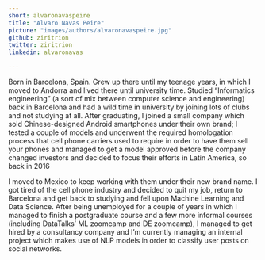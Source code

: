 ```yaml
---
short: alvaronavaspeire
title: "Alvaro Navas Peire"
picture: "images/authors/alvaronavaspeire.jpg"
github: ziritrion
twitter: ziritrion
linkedin: alvaronavas

---
```


Born in Barcelona, Spain. Grew up there until my teenage years, in which I moved to Andorra and lived there until university time. Studied “Informatics engineering” (a sort of mix between computer science and engineering) back in Barcelona and had a wild time in university by joining lots of clubs and not studying at all. After graduating, I joined a small company which sold Chinese-designed Android smartphones under their own brand; I tested a couple of models and underwent the required homologation process that cell phone carriers used to require in order to have them sell your phones and managed to get a model approved before the company changed investors and decided to focus their efforts in Latin America, so back in 2016

I moved to Mexico to keep working with them under their new brand name. I got tired of the cell phone industry and decided to quit my job, return to Barcelona and get back to studying and fell upon Machine Learning and Data Science. After being unemployed for a couple of years in which I managed to finish a postgraduate course and a few more informal courses (including DataTalks’ ML zoomcamp and DE zoomcamp), I managed to get hired by a consultancy company and I’m currently managing an internal project which makes use of NLP models in order to classify user posts on social networks.